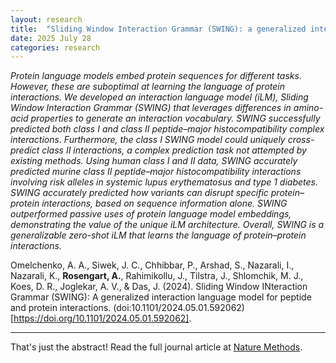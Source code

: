 ```yaml
---
layout: research
title:  "Sliding Window Interaction Grammar (SWING): a generalized interaction language model for peptide and protein interactions"
date: 2025 July 28
categories: research
---
```


_Protein language models embed protein sequences for different tasks. However, these are suboptimal at learning the language of protein interactions. We developed an interaction language model (iLM), Sliding Window Interaction Grammar (SWING) that leverages differences in amino-acid properties to generate an interaction vocabulary. SWING successfully predicted both class I and class II peptide–major histocompatibility complex interactions. Furthermore, the class I SWING model could uniquely cross-predict class II interactions, a complex prediction task not attempted by existing methods. Using human class I and II data, SWING accurately predicted murine class II peptide–major histocompatibility interactions involving risk alleles in systemic lupus erythematosus and type 1 diabetes. SWING accurately predicted how variants can disrupt specific protein–protein interactions, based on sequence information alone. SWING outperformed passive uses of protein language model embeddings, demonstrating the value of the unique iLM architecture. Overall, SWING is a generalizable zero-shot iLM that learns the language of protein–protein interactions._

Omelchenko, A. A., Siwek, J. C., Chhibbar, P., Arshad, S., Nazarali, I., Nazarali, K., **Rosengart, A.**, Rahimikollu, J., Tilstra, J., Shlomchik, M. J., Koes, D. R., Joglekar, A. V., & Das, J. (2024). Sliding Window INteraction Grammar (SWING): A generalized interaction language model for peptide and protein interactions. (doi:10.1101/2024.05.01.592062)[https://doi.org/10.1101/2024.05.01.592062].

---

That's just the abstract! Read the full journal article at [Nature Methods](https://doi.org/10.1101/2024.05.01.592062).